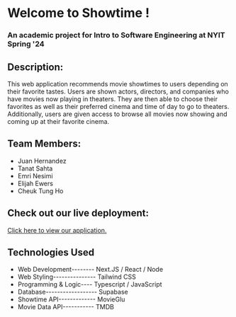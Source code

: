 # Welcome to Showtime !
### An academic project for Intro to Software Engineering at NYIT Spring '24

## Description:
This web application recommends movie showtimes to users depending on their favorite tastes.
Users are shown actors, directors, and companies who have movies now playing in theaters. They
are then able to choose their favorites as well as their preferred cinema and time of day to
go to theaters. Additionally, users are given access to browse all movies now showing and coming
up at their favorite cinema.

## Team Members:
* Juan Hernandez
* Tanat Sahta
* Emri Nesimi
* Elijah Ewers
* Cheuk Tung Ho

## Check out our live deployment:
[Click here to view our application.](https://showtime-eight.vercel.app/)

## Technologies Used
* Web Development-------- Next.JS / React / Node
* Web Styling--------------- Tailwind CSS
* Programming & Logic---- Typescript / JavaScript
* Database------------------ Supabase
* Showtime API------------- MovieGlu
* Movie Data API----------- TMDB
